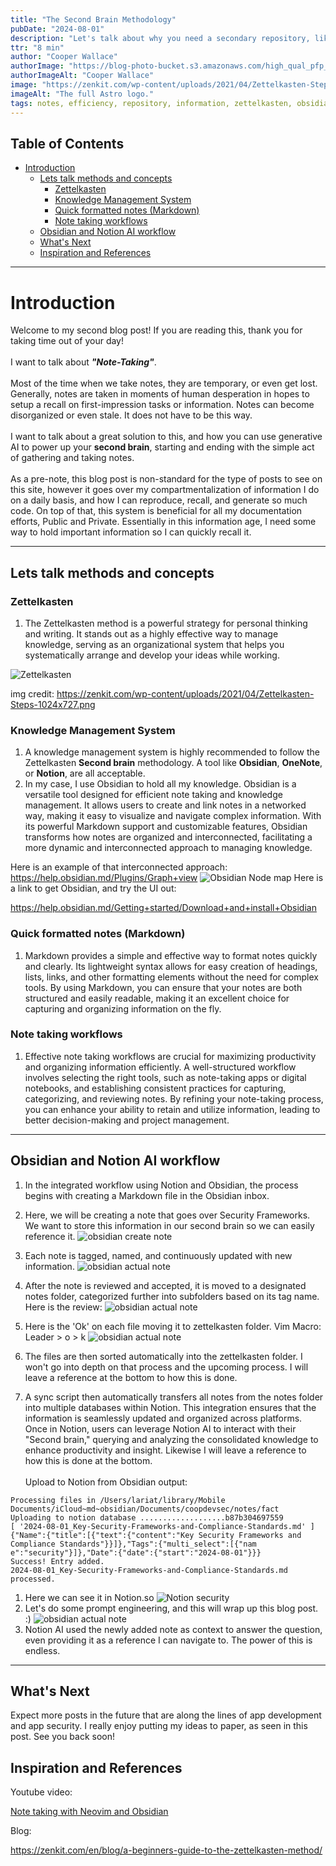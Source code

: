 ```yaml
---
title: "The Second Brain Methodology"
pubDate: "2024-08-01"
description: "Let's talk about why you need a secondary repository, like a secondary brain of information."
ttr: "8 min"
author: "Cooper Wallace"
authorImage: "https://blog-photo-bucket.s3.amazonaws.com/high_qual_pfp_informal_cropped_circle.jpg"
authorImageAlt: "Cooper Wallace"
image: "https://zenkit.com/wp-content/uploads/2021/04/Zettelkasten-Steps-1024x727.png"
imageAlt: "The full Astro logo."
tags: notes, efficiency, repository, information, zettelkasten, obsidian, notion, ai
---
```


## Table of Contents

- [Introduction](#introduction)
  - [Lets talk methods and concepts](#lets-talk-methods-and-concepts)
    - [Zettelkasten](#zettelkasten)
    - [Knowledge Management System](#knowledge-management-system)
    - [Quick formatted notes (Markdown)](#quick-formatted-notes-markdown)
    - [Note taking workflows](#note-taking-workflows)
  - [Obsidian and Notion AI workflow](#obsidian-and-notion-ai-workflow)
  - [What's Next](#whats-next)
  - [Inspiration and References](#inspiration-and-references)
---

# Introduction

Welcome to my second blog post! If you are reading this, thank you for taking time out of your day!
\
\
I want to talk about *__"Note-Taking"__*.
\
\
Most of the time when we take notes, they are temporary, or even get lost. Generally, notes are taken in moments of human desperation in hopes to setup a recall on first-impression tasks or information. Notes can become disorganized or even stale. It does not have to be this way.
\
\
I want to talk about a great solution to this, and how you can use generative AI to power up your __second brain__, starting and ending with the simple act of gathering and taking notes.
\
\
As a pre-note, this blog post is non-standard for the type of posts to see on this site, however it goes over my compartmentalization of information I do on a daily basis, and how I can reproduce, recall, and generate so much code. On top of that, this system is beneficial for all my documentation efforts, Public and Private. Essentially in this information age, I need some way to hold important information so I can quickly recall it.

---

## Lets talk methods and concepts

### Zettelkasten

1. The Zettelkasten method is a powerful strategy for personal thinking and writing. It stands out as a highly effective way to manage knowledge, serving as an organizational system that helps you systematically arrange and develop your ideas while working.

![Zettelkasten](https://zenkit.com/wp-content/uploads/2021/04/Zettelkasten-Steps-1024x727.png "Zettelkasten")

img credit: https://zenkit.com/wp-content/uploads/2021/04/Zettelkasten-Steps-1024x727.png


### Knowledge Management System

1. A knowledge management system is highly recommended to follow the Zettelkasten __Second brain__ methodology. A tool like __Obsidian__, __OneNote__, or __Notion__, are all acceptable.
2. In my case, I use Obsidian to hold all my knowledge. Obsidian is a versatile tool designed for efficient note taking and knowledge management. It allows users to create and link notes in a networked way, making it easy to visualize and navigate complex information. With its powerful Markdown support and customizable features, Obsidian transforms how notes are organized and interconnected, facilitating a more dynamic and interconnected approach to managing knowledge.

Here is an example of that interconnected approach:
https://help.obsidian.md/Plugins/Graph+view
![Obsidian Node map](https://publish-01.obsidian.md/access/f786db9fac45774fa4f0d8112e232d67/Attachments/obsidian-graph-view.png
 "Obsidian Node map")
Here is a link to get Obsidian, and try the UI out:

https://help.obsidian.md/Getting+started/Download+and+install+Obsidian


### Quick formatted notes (Markdown)

1. Markdown provides a simple and effective way to format notes quickly and clearly. Its lightweight syntax allows for easy creation of headings, lists, links, and other formatting elements without the need for complex tools. By using Markdown, you can ensure that your notes are both structured and easily readable, making it an excellent choice for capturing and organizing information on the fly.

### Note taking workflows

1. Effective note taking workflows are crucial for maximizing productivity and organizing information efficiently. A well-structured workflow involves selecting the right tools, such as note-taking apps or digital notebooks, and establishing consistent practices for capturing, categorizing, and reviewing notes. By refining your note-taking process, you can enhance your ability to retain and utilize information, leading to better decision-making and project management.

---

## Obsidian and Notion AI workflow

1. In the integrated workflow using Notion and Obsidian, the process begins with creating a Markdown file in the Obsidian inbox.

1. Here, we will be creating a note that goes over Security Frameworks. We want to store this information in our second brain so we can easily reference it.
![obsidian create note](https://blog-photo-bucket.s3.amazonaws.com/TheSecondBrainMethodology/second_brain_03_image.png "Obsidian create note")
1. Each note is tagged, named, and continuously updated with new information.
![obsidian actual note](https://blog-photo-bucket.s3.amazonaws.com/TheSecondBrainMethodology/second_brain_02_image.png "Obsidian actual note")
1. After the note is reviewed and accepted, it is moved to a designated notes folder, categorized further into subfolders based on its tag name.
Here is the review:
![obsidian actual note](https://blog-photo-bucket.s3.amazonaws.com/TheSecondBrainMethodology/second_brain_04_image.png "Obsidian actual note")
1. Here is the 'Ok' on each file moving it to zettelkasten folder. Vim Macro: Leader > o > k
![obsidian actual note](https://blog-photo-bucket.s3.amazonaws.com/TheSecondBrainMethodology/second_brain_06_image.png "Obsidian actual note")
1. The files are then sorted automatically into the zettelkasten folder. I won't go into depth on that process and the upcoming process. I will leave a reference at the bottom to how this is done.
1. A sync script then automatically transfers all notes from the notes folder into multiple databases within Notion. This integration ensures that the information is seamlessly updated and organized across platforms. Once in Notion, users can leverage Notion AI to interact with their "Second brain," querying and analyzing the consolidated knowledge to enhance productivity and insight. Likewise I will leave a reference to how this is done at the bottom.
\
\
Upload to Notion from Obsidian output:
```
Processing files in /Users/lariat/library/Mobile Documents/iCloud~md~obsidian/Documents/coopdevsec/notes/fact
Uploading to notion database ...................b87b304697559
[ '2024-08-01_Key-Security-Frameworks-and-Compliance-Standards.md' ]
{"Name":{"title":[{"text":{"content":"Key Security Frameworks and Compliance Standards"}}]},"Tags":{"multi_select":[{"nam
e":"security"}]},"Date":{"date":{"start":"2024-08-01"}}}
Success! Entry added.
2024-08-01_Key-Security-Frameworks-and-Compliance-Standards.md processed.
```
1. Here we can see it in Notion.so
![Notion security](https://blog-photo-bucket.s3.amazonaws.com/TheSecondBrainMethodology/second_brain_07_image.png "Notion security")
1. Let's do some prompt engineering, and this will wrap up this blog post. :)
![obsidian actual note](https://blog-photo-bucket.s3.amazonaws.com/TheSecondBrainMethodology/second_brain_08_image.png "Obsidian actual note")
1. Notion AI used the newly added note as context to answer the question, even providing it as a reference I can navigate to. The power of this is endless.
---

## What's Next

Expect more posts in the future that are along the lines of app development and app security. I really enjoy putting my ideas to paper, as seen in this post. See you back soon!

## Inspiration and References

Youtube video:

[Note taking with Neovim and Obsidian](https://www.youtube.com/watch?v=1Lmyh0YRH-w&ab_channel=ZazenCodes)

Blog:

https://zenkit.com/en/blog/a-beginners-guide-to-the-zettelkasten-method/
